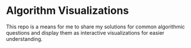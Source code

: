 # Algorithm Visualizations

This repo is a means for me to share my solutions for common algorithmic questions and display them
as interactive visualizations for easier understanding.
